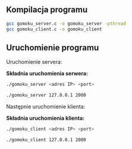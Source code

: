 ## Kompilacja programu

```sh
gcc gomoku_server.c -o gomoku_server -pthread
gcc gomoku_client.c -o gomoku_client
```

## Uruchomienie programu

Uruchomienie servera:

**Składnia uruchomienia serwera:**
```sh
./gomoku_server <adres IP> <port>
```

```sh
./gomoku_server 127.0.0.1 2000
```

Następnie uruchomienie klienta:

**Składnia uruchomienia klienta:**

```sh
./gomoku_client <adres IP> <port>
```

```sh
./gomoku_client 127.0.0.1 2000
```

